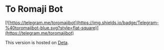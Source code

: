 # To Romaji Bot

[![https://telegram.me/toromajibot](https://img.shields.io/badge/Telegram-%40toromajibot-blue.svg?style=flat-square)](https://telegram.me/toromajibot)

This version is hosted on [Deta](https://www.deta.sh/).